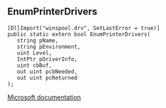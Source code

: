## EnumPrinterDrivers

```
[DllImport("winspool.drv", SetLastError = true)]
public static extern bool EnumPrinterDrivers(
   string pName,
   string pEnvironment,
   uint Level,
   IntPtr pDriverInfo,
   uint cbBuf,
   out uint pcbNeeded,
   out uint pcReturned
);
```

[Microsoft documentation](TODO)
